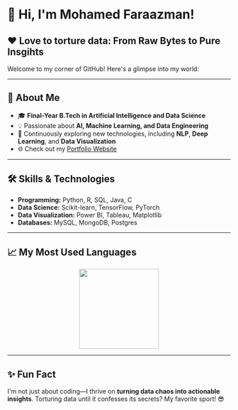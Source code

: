 # 👋 Hi, I'm Mohamed Faraazman!   

## ❤️ Love to torture data: From Raw Bytes to Pure Insgihts

Welcome to my corner of GitHub! Here's a glimpse into my world:

---

## 🚀 About Me  

- 🎓 **Final-Year B.Tech in Artificial Intelligence and Data Science**  
- 💡 Passionate about **AI, Machine Learning, and Data Engineering**  
- 🌱 Continuously exploring new technologies, including **NLP**, **Deep Learning**, and **Data Visualization**  
- 🌐 Check out my [Portfolio Website](https://mohamedfaraazman.me)  

---

## 🛠️ Skills & Technologies  

- **Programming:** Python, R, SQL, Java, C  
- **Data Science:** Scikit-learn, TensorFlow, PyTorch  
- **Data Visualization:** Power BI, Tableau, Matplotlib  
- **Databases:** MySQL, MongoDB, Postgres  

---

## 📈 My Most Used Languages  

<div align="center">
  <img height="180em" src="https://github-readme-stats.vercel.app/api/top-langs/?username=Faraazman&layout=compact&hide_border=true&theme=radical" />
</div>

---

## ✨ Fun Fact  

I'm not just about coding—I thrive on **turning data chaos into actionable insights**. Torturing data until it confesses its secrets? My favorite sport! 😎  
